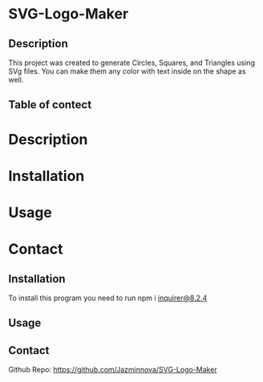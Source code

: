 # SVG-Logo-Maker

## Description

This project was created to generate Circles, Squares, and Triangles using SVg files. You can make them any color with text inside on the shape as well.

## Table of contect

# Description

# Installation

# Usage

# Contact

## Installation

To install this program you need to run npm i inquirer@8.2.4

## Usage

## Contact

Github Repo: https://github.com/Jazminnova/SVG-Logo-Maker
